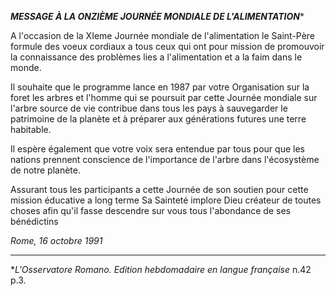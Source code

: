 ***MESSAGE À LA ONZIÈME JOURNÉE MONDIALE DE L'ALIMENTATION****

A l'occasion de la XIeme Journée mondiale de l'alimentation le Saint-Père formule des voeux cordiaux a tous ceux qui ont pour mission de promouvoir la connaissance des problèmes lies a l'alimentation et a la faim dans le monde.

Il souhaite que le programme lance en 1987 par votre Organisation sur la foret les arbres et l'homme qui se poursuit par cette Journée mondiale sur l'arbre source de vie contribue dans tous les pays à sauvegarder le patrimoine de la planète et à préparer aux générations futures une terre habitable.

Il espère également que votre voix sera entendue par tous pour que les nations prennent conscience de l'importance de l'arbre dans l'écosystème de notre planète.

Assurant tous les participants a cette Journée de son soutien pour cette mission éducative a long terme Sa Sainteté implore Dieu créateur de toutes choses afin qu'il fasse descendre sur vous tous l'abondance de ses bénédictins

*Rome, 16 octobre 1991*

* * *

**L'Osservatore Romano. Edition hebdomadaire en langue française* n.42 p.3.